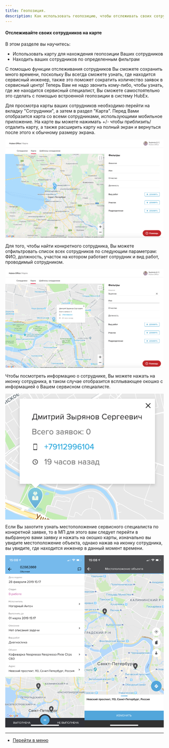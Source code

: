 ```yaml
---
title: Геопозиция.
description: Как использовать геопозицию, чтобы отслеживать своих сотрудников на карте, в системе HubEx?
---
```

<!-- Yandex.Metrika counter -->
<script type="text/javascript" >
   (function(m,e,t,r,i,k,a){m[i]=m[i]||function(){(m[i].a=m[i].a||[]).push(arguments)};
   m[i].l=1*new Date();k=e.createElement(t),a=e.getElementsByTagName(t)[0],k.async=1,k.src=r,a.parentNode.insertBefore(k,a)})
   (window, document, "script", "https://mc.yandex.ru/metrika/tag.js", "ym");
   ym('{{ site.yandex_metric }}', "init", {
        id:'{{ site.yandex_metric }}',
        clickmap:true,
        trackLinks:true,
        accurateTrackBounce:true,
        webvisor:true
   });
</script>
<noscript><div><img src="https://mc.yandex.ru/watch/'{{ site.yandex_metric }}'" style="position:absolute; left:-9999px;" alt="" /></div></noscript>
<!-- /Yandex.Metrika counter -->

#### Отслеживайте своих сотрудников на карте
В этом разделе вы научитесь:
- Использовать карту для нахождения геопозиции Ваших сотрудников
- Находить ваших сотрудников по определенным фильтрам

С помощью функции отслеживания сотрудников Вы сможете сохранить много времени, поскольку Вы всегда сможете узнать, где находится сервисный инженер, также это поможет сократить количество заявок в сервисный центр! Теперь Вам не надо звонить кому-либо, чтобы узнать, где же находится сервисный специалист, Вы сможете самостоятельно это сделать с помощью встроенной геопозиции в систему HubEx.

Для просмотра карты ваших сотрудников необходимо перейти на вкладку "Сотрудники", а затем в раздел "Карта". Перед Вами отобразится карта со всеми сотрудниками, использующими мобильное приложение. На карте вы можете нажимать +/- чтобы приблизить/отдалить карту, а также расширить карту на полный экран и вернуться после этого к обычному размеру экрана.

![geo1.png](/attachments/images/ru/GeoPosition/geo1.png)

 Для того, чтобы найти конкретного сотрудника, Вы можете отфильтровать список всех сотрудников по следующим параметрам: ФИО, должность, участок на котором работает сотрудник и вид работ, проводимый сотрудником.

 ![geo2.png](/attachments/images/ru/GeoPosition/geo2.png)

 Чтобы посмотреть информацию о сотруднике, Вы можете нажать на иконку сотрудника, в таком случае отобразится всплывающее окошко с информацией о Вашем сервисном специалисте.

 <div>
   <img  style="margin: 0 auto; display: block; max-width: 100%;" src="/attachments/images/ru/GeoPosition/geo3.png" />
 </div>

Если Вы захотите узнать местоположение сервисного специалиста по конкретной заявке, то в МП для этого вам следует перейти в выбранную вами заявку и нажать на окошко карты, изначально вы увидите местоположение объекта, однако нажав на иконку сотрудника, вы увидите, где находится инженер в данный момент времени.

<div style="display: flex;">
  <div>
    <img style="margin: 0 auto; width: 308px;" src="/attachments/images/ru/GeoPosition/geo4.png" />
  </div>
  <div>
    <img style="margin: 0 auto; width: 308px;" src="/attachments/images/ru/GeoPosition/geo5.png" />
  </div>
</div>



 ___
 - [Перейти в меню](http://wiki.hubex.ru)
